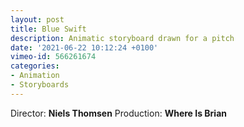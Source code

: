 ```yaml
---
layout: post
title: Blue Swift
description: Animatic storyboard drawn for a pitch
date: '2021-06-22 10:12:24 +0100'
vimeo-id: 566261674
categories:
- Animation
- Storyboards
---
```


Director: **Niels Thomsen**
Production: **Where Is Brian**